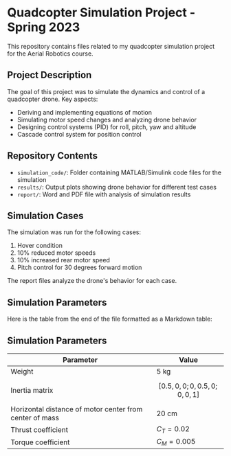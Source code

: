 # Quadcopter Simulation Project - Spring 2023

This repository contains files related to my quadcopter simulation project for the Aerial Robotics course.

## Project Description

The goal of this project was to simulate the dynamics and control of a quadcopter drone. Key aspects:

- Deriving and implementing equations of motion
- Simulating motor speed changes and analyzing drone behavior 
- Designing control systems (PID) for roll, pitch, yaw and altitude
- Cascade control system for position control

## Repository Contents

- `simulation_code/`: Folder containing MATLAB/Simulink code files for the simulation
- `results/`: Output plots showing drone behavior for different test cases 
- `report/`: Word and PDF file with analysis of simulation results

## Simulation Cases

The simulation was run for the following cases:

1. Hover condition 
2. 10% reduced motor speeds
3. 10% increased rear motor speed 
4. Pitch control for 30 degrees forward motion

The report files analyze the drone's behavior for each case.

## Simulation Parameters

Here is the table from the end of the file formatted as a Markdown table:

## Simulation Parameters

| Parameter | Value |
|-----------|-------|
| Weight | 5 kg |
| Inertia matrix | $$[0.5, 0, 0; 0, 0.5, 0; 0, 0, 1]$$ |
| Horizontal distance of motor center from center of mass | 20 cm |  
| Thrust coefficient | $C_T = 0.02$ |
| Torque coefficient | $C_M = 0.005$ |
